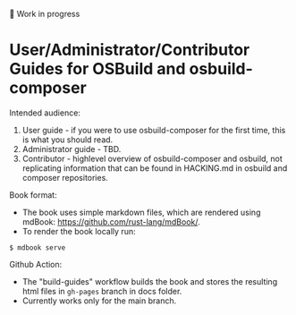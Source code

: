 🚧 Work in progress

# User/Administrator/Contributor Guides for OSBuild and osbuild-composer

Intended audience:
 1. User guide - if you were to use osbuild-composer for the first time, this is what you should read.
 2. Administrator guide - TBD.
 3. Contributor - highlevel overview of osbuild-composer and osbuild, not replicating information that can be found in HACKING.md in osbuild and composer repositories.

Book format:
 * The book uses simple markdown files, which are rendered using mdBook: https://github.com/rust-lang/mdBook/.
 * To render the book locally run:
```
$ mdbook serve
```

Github Action:
 * The "build-guides" workflow builds the book and stores the resulting html files in `gh-pages` branch in docs folder.
 * Currently works only for the main branch.
